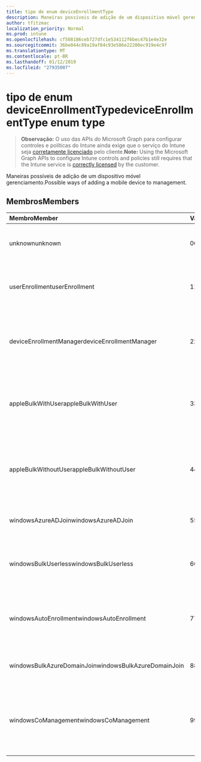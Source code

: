 ```yaml
---
title: tipo de enum deviceEnrollmentType
description: Maneiras possíveis de adição de um dispositivo móvel gerenciamento.
author: tfitzmac
localization_priority: Normal
ms.prod: intune
ms.openlocfilehash: cf508186ceb727dfc1e534112f6bec47b1e4e32e
ms.sourcegitcommit: 36be044c89a19af84c93e586e22200ec919e4c9f
ms.translationtype: MT
ms.contentlocale: pt-BR
ms.lasthandoff: 01/12/2019
ms.locfileid: "27935007"
---
```

# <a name="deviceenrollmenttype-enum-type"></a><span data-ttu-id="bcc5e-103">tipo de enum deviceEnrollmentType</span><span class="sxs-lookup"><span data-stu-id="bcc5e-103">deviceEnrollmentType enum type</span></span>

> <span data-ttu-id="bcc5e-104">**Observação:** O uso das APIs do Microsoft Graph para configurar controles e políticas do Intune ainda exige que o serviço do Intune seja [corretamente licenciado](https://go.microsoft.com/fwlink/?linkid=839381) pelo cliente.</span><span class="sxs-lookup"><span data-stu-id="bcc5e-104">**Note:** Using the Microsoft Graph APIs to configure Intune controls and policies still requires that the Intune service is [correctly licensed](https://go.microsoft.com/fwlink/?linkid=839381) by the customer.</span></span>

<span data-ttu-id="bcc5e-105">Maneiras possíveis de adição de um dispositivo móvel gerenciamento.</span><span class="sxs-lookup"><span data-stu-id="bcc5e-105">Possible ways of adding a mobile device to management.</span></span>
## <a name="members"></a><span data-ttu-id="bcc5e-106">Membros</span><span class="sxs-lookup"><span data-stu-id="bcc5e-106">Members</span></span>
|<span data-ttu-id="bcc5e-107">Membro</span><span class="sxs-lookup"><span data-stu-id="bcc5e-107">Member</span></span>|<span data-ttu-id="bcc5e-108">Valor</span><span class="sxs-lookup"><span data-stu-id="bcc5e-108">Value</span></span>|<span data-ttu-id="bcc5e-109">Descrição</span><span class="sxs-lookup"><span data-stu-id="bcc5e-109">Description</span></span>|
|:---|:---|:---|
|<span data-ttu-id="bcc5e-110">unknown</span><span class="sxs-lookup"><span data-stu-id="bcc5e-110">unknown</span></span>|<span data-ttu-id="bcc5e-111">0</span><span class="sxs-lookup"><span data-stu-id="bcc5e-111">0</span></span>|<span data-ttu-id="bcc5e-112">O valor padrão, tipo de registro não foi coletado.</span><span class="sxs-lookup"><span data-stu-id="bcc5e-112">Default value, enrollment type was not collected.</span></span>|
|<span data-ttu-id="bcc5e-113">userEnrollment</span><span class="sxs-lookup"><span data-stu-id="bcc5e-113">userEnrollment</span></span>|<span data-ttu-id="bcc5e-114">1</span><span class="sxs-lookup"><span data-stu-id="bcc5e-114">1</span></span>|<span data-ttu-id="bcc5e-115">Inscrição do orientado por usuário por meio do canal BYOD.</span><span class="sxs-lookup"><span data-stu-id="bcc5e-115">User driven enrollment through BYOD channel.</span></span>|
|<span data-ttu-id="bcc5e-116">deviceEnrollmentManager</span><span class="sxs-lookup"><span data-stu-id="bcc5e-116">deviceEnrollmentManager</span></span>|<span data-ttu-id="bcc5e-117">2</span><span class="sxs-lookup"><span data-stu-id="bcc5e-117">2</span></span>|<span data-ttu-id="bcc5e-118">Inscrição do usuário com uma conta de Gerenciador de inscrição do dispositivo.</span><span class="sxs-lookup"><span data-stu-id="bcc5e-118">User enrollment with a device enrollment manager account.</span></span>|
|<span data-ttu-id="bcc5e-119">appleBulkWithUser</span><span class="sxs-lookup"><span data-stu-id="bcc5e-119">appleBulkWithUser</span></span>|<span data-ttu-id="bcc5e-120">3</span><span class="sxs-lookup"><span data-stu-id="bcc5e-120">3</span></span>|<span data-ttu-id="bcc5e-121">Inscrição do Apple em massa com o desafio de usuário.</span><span class="sxs-lookup"><span data-stu-id="bcc5e-121">Apple bulk enrollment with user challenge.</span></span> <span data-ttu-id="bcc5e-122">Configurador Apple (DEP)</span><span class="sxs-lookup"><span data-stu-id="bcc5e-122">(DEP, Apple Configurator)</span></span>|
|<span data-ttu-id="bcc5e-123">appleBulkWithoutUser</span><span class="sxs-lookup"><span data-stu-id="bcc5e-123">appleBulkWithoutUser</span></span>|<span data-ttu-id="bcc5e-124">4</span><span class="sxs-lookup"><span data-stu-id="bcc5e-124">4</span></span>|<span data-ttu-id="bcc5e-125">Inscrição do Apple em massa sem o desafio de usuário.</span><span class="sxs-lookup"><span data-stu-id="bcc5e-125">Apple bulk enrollment without user challenge.</span></span> <span data-ttu-id="bcc5e-126">(DEP, Apple configurador, móvel Config)</span><span class="sxs-lookup"><span data-stu-id="bcc5e-126">(DEP, Apple Configurator, Mobile Config)</span></span>|
|<span data-ttu-id="bcc5e-127">windowsAzureADJoin</span><span class="sxs-lookup"><span data-stu-id="bcc5e-127">windowsAzureADJoin</span></span>|<span data-ttu-id="bcc5e-128">5</span><span class="sxs-lookup"><span data-stu-id="bcc5e-128">5</span></span>|<span data-ttu-id="bcc5e-129">Windows Azure AD de 10 ingressam.</span><span class="sxs-lookup"><span data-stu-id="bcc5e-129">Windows 10 Azure AD Join.</span></span>|
|<span data-ttu-id="bcc5e-130">windowsBulkUserless</span><span class="sxs-lookup"><span data-stu-id="bcc5e-130">windowsBulkUserless</span></span>|<span data-ttu-id="bcc5e-131">6</span><span class="sxs-lookup"><span data-stu-id="bcc5e-131">6</span></span>|<span data-ttu-id="bcc5e-132">Inscrição em massa de 10 Windows por meio de ICD com certificado.</span><span class="sxs-lookup"><span data-stu-id="bcc5e-132">Windows 10 Bulk enrollment through ICD with certificate.</span></span>|
|<span data-ttu-id="bcc5e-133">windowsAutoEnrollment</span><span class="sxs-lookup"><span data-stu-id="bcc5e-133">windowsAutoEnrollment</span></span>|<span data-ttu-id="bcc5e-134">7</span><span class="sxs-lookup"><span data-stu-id="bcc5e-134">7</span></span>|<span data-ttu-id="bcc5e-135">Inscrição automática do Windows 10.</span><span class="sxs-lookup"><span data-stu-id="bcc5e-135">Windows 10 automatic enrollment.</span></span> <span data-ttu-id="bcc5e-136">(Adicionar a conta do trabalho)</span><span class="sxs-lookup"><span data-stu-id="bcc5e-136">(Add work account)</span></span>|
|<span data-ttu-id="bcc5e-137">windowsBulkAzureDomainJoin</span><span class="sxs-lookup"><span data-stu-id="bcc5e-137">windowsBulkAzureDomainJoin</span></span>|<span data-ttu-id="bcc5e-138">8</span><span class="sxs-lookup"><span data-stu-id="bcc5e-138">8</span></span>|<span data-ttu-id="bcc5e-139">Windows 10 em massa ingressar do Windows Azure AD.</span><span class="sxs-lookup"><span data-stu-id="bcc5e-139">Windows 10 bulk Azure AD Join.</span></span>|
|<span data-ttu-id="bcc5e-140">windowsCoManagement</span><span class="sxs-lookup"><span data-stu-id="bcc5e-140">windowsCoManagement</span></span>|<span data-ttu-id="bcc5e-141">9</span><span class="sxs-lookup"><span data-stu-id="bcc5e-141">9</span></span>|<span data-ttu-id="bcc5e-142">Gerenciamento de colegas de 10 Windows acionadas por piloto automático ou a diretiva de grupo.</span><span class="sxs-lookup"><span data-stu-id="bcc5e-142">Windows 10 Co-Management triggered by AutoPilot or Group Policy.</span></span>|



